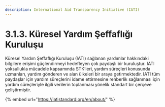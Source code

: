 ```yaml
---
description: International Aid Transparency Initiative (IATI)
---
```


# 3.1.3. Küresel Yardım Şeffaflığı Kuruluşu

Küresel Yardım Şeffaflığı Kuruluşu \(IATI\) sağlanan yardımlar hakkındaki bilgilere erişimi güçlendirmeyi hedefleyen çok paydaşlı bir kuruluştur. IATI yoksullukla mücadele kapsamında STK’leri, yardım süreçleri konusunda uzmanları, yardım gönderen ve alan ülkeleri bir araya getirmektedir. IATI tüm paydaşlar için yardım süreçlerini idame ettirmesine rehberlik sağlanması için yardım süreçleriyle ilgili verilerin toplanması yönelik standart bir çerçeve geliştirmiştir.

{% embed url="https://iatistandard.org/en/about/" %}



